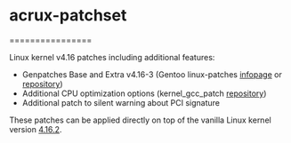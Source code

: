 # acrux-patchset
================

Linux kernel v4.16 patches including additional features:

- Genpatches Base and Extra v4.16-3 (Gentoo linux-patches [infopage](http://dev.gentoo.org/~mpagano/genpatches/) or [repository](https://gitweb.gentoo.org/proj/linux-patches.git))
- Additional CPU optimization options (kernel_gcc_patch [repository](https://github.com/graysky2/kernel_gcc_patch))
- Additional patch to silent warning about PCI signature

These patches can be applied directly on top of the vanilla Linux kernel version [4.16.2](https://cdn.kernel.org/pub/linux/kernel/v4.x/linux-4.16.2.tar.xz).
